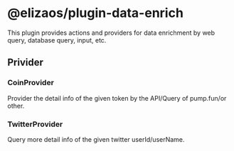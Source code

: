 # @elizaos/plugin-data-enrich

This plugin provides actions and providers for data enrichment by web query, database query, input, etc.

## Privider

### CoinProvider

Provider the detail info of the given token by the API/Query of pump.fun/or other.

### TwitterProvider

Query more detail info of the given twitter userId/userName.
